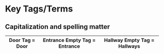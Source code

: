 <h1>Key Tags/Terms</h1>
<h2>Capitalization and spelling matter</h2>


| Door Tag = Door | Entrance Empty Tag = Entrance | Hallway Empty Tag = Hallways | 
| ----------- | ----------- | ----------- |

